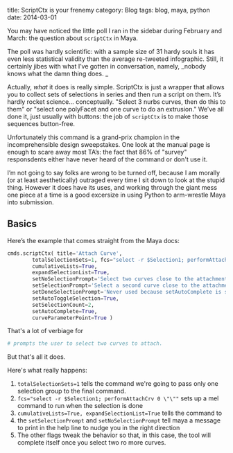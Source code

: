 title: ScriptCtx is your frenemy
category: Blog
tags: blog, maya, python
date: 2014-03-01


You may have noticed the little poll I ran in the sidebar during   February and March: the question about `scriptCtx` in Maya.  

The poll was hardly scientific: with a sample size of 31 hardy souls it has even less statistical validity than the average re-tweeted infographic.  Still, it certainly jibes with what I’ve gotten in conversation, namely, _nobody knows what the damn thing does. _

Actually, _what_ it does is really simple. ScriptCtx is just a wrapper that allows you to collect sets of selections in series and then run a script on them.  It’s hardly rocket science… conceptually.  "Select 3 nurbs curves, then do this to them" or "select one polyFacet and one curve to do an extrusion."  We’ve all done it, just usually with buttons:  the job of `scriptCtx` is to make those sequences button-free.

Unfortunately this command is a  grand-prix champion in the incomprehensible design sweepstakes.  One look at the manual page is enough to scare away most TA’s: the fact that 86% of "survey" responsdents either have never heard of the command or don't use it.  

I’m not going to say folks are wrong to be turned off, because I  am morally (or at least aesthetically) outraged every time I sit down to look at the stupid thing.  However it does have its uses, and working through the giant mess one piece at a time is a good excersize in using Python to arm-wrestle Maya into submission.

## Basics

Here’s the example that comes straight from the Maya docs:

```python
cmds.scriptCtx( title='Attach Curve',    
		totalSelectionSets=1, fcs="select -r $Selection1; performAttachCrv 0 \"\"", 
		cumulativeLists=True, 
		expandSelectionList=True, 
		setNoSelectionPrompt='Select two curves close to the attachment points', 
		setSelectionPrompt='Select a second curve close to the attachment point', 
		setDoneSelectionPrompt='Never used because setAutoComplete is set', 
		setAutoToggleSelection=True, 
		setSelectionCount=2, 
		setAutoComplete=True, 
		curveParameterPoint=True )
```

That's a lot of verbiage for

``` python
# prompts the user to select two curves to attach.
```

But that's all it does.

Here's what really happens: 

1. `totalSelectionSets=1` tells the command we're going to pass only one selection group to the final command.
2. `fcs="select -r $Selection1; performAttachCrv 0 \"\""`  sets up a mel command to run when the selection is done
3. `cumulativeLists=True, expandSelectionList=True` tells the command to 
4. the `setSelectionPrompt` and `setNoSelectionPrompt` tell maya a message to print in the help line to nudge you in the right direction
5. The other flags tweak the behavior so that, in this case, the tool will complete itself once you select two ro more curves.

